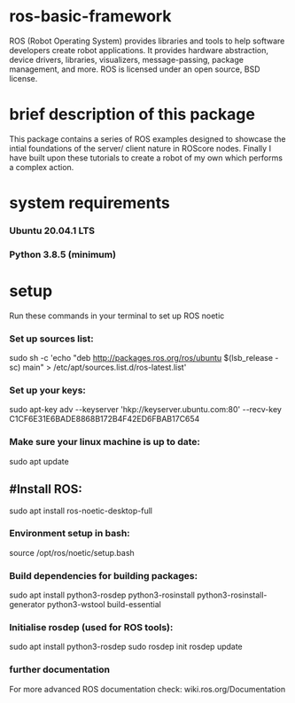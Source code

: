 # ros-basic-framework
ROS (Robot Operating System) provides libraries and tools to help software developers create robot applications. It provides hardware abstraction, device drivers, libraries, visualizers, message-passing, package management, and more. ROS is licensed under an open source, BSD license.

# brief description of this package
This package contains a series of ROS examples designed to
showcase the intial foundations of the server/ client nature
in ROScore nodes. Finally I have built upon these tutorials
to create a robot of my own which performs a complex action.

# system requirements
### Ubuntu 20.04.1 LTS ###
### Python 3.8.5 (minimum) ###

# setup
Run these commands in your terminal to set up ROS noetic

### Set up sources list: ###
sudo sh -c 'echo "deb http://packages.ros.org/ros/ubuntu $(lsb_release -sc) main" > /etc/apt/sources.list.d/ros-latest.list'

### Set up your keys: ###
sudo apt-key adv --keyserver 'hkp://keyserver.ubuntu.com:80' --recv-key C1CF6E31E6BADE8868B172B4F42ED6FBAB17C654

### Make sure your linux machine is up  to date: ###
sudo apt update

## #Install ROS: ###
sudo apt install ros-noetic-desktop-full

### Environment setup in bash: ###
source /opt/ros/noetic/setup.bash

### Build dependencies for building packages: ###
sudo apt install python3-rosdep python3-rosinstall python3-rosinstall-generator python3-wstool build-essential

### Initialise rosdep (used for ROS tools): ###
sudo apt install python3-rosdep
sudo rosdep init
rosdep update

### further documentation ###
For more advanced ROS documentation check: wiki.ros.org/Documentation

